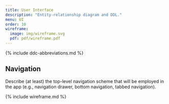 ```yaml
---
title: User Interface
description: "Entity-relationship diagram and DDL."
menu: UI
order: 10
wireframe:
  image: img/wireframe.svg
  pdf: pdf/wireframe.pdf
---
```


{% include ddc-abbreviations.md %}

## Navigation

Describe (at least) the top-level navigation scheme that will be employed in the app (e.g., navigation drawer, bottom navigation, tabbed navigation).

{% include wireframe.md %}
